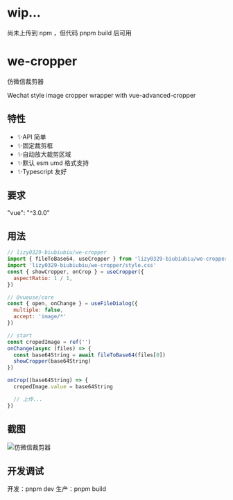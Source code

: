 # wip...

尚未上传到 npm ，但代码 pnpm build 后可用

# we-cropper

仿微信裁剪器

Wechat style image cropper wrapper with vue-advanced-cropper

## 特性

- ✨API 简单
- ✨固定裁剪框
- ✨自动放大裁剪区域
- ✨默认 esm umd 格式支持
- ✨Typescript 友好

## 要求

"vue": "^3.0.0"

## 用法

```javascript
// lizy0329-biubiubiu/we-cropper
import { fileToBase64, useCropper } from 'lizy0329-biubiubiu/we-cropper'
import 'lizy0329-biubiubiu/we-cropper/style.css'
const { showCropper, onCrop } = useCropper({
  aspectRatio: 1 / 1,
})

// @vueuse/core
const { open, onChange } = useFileDialog({
  multiple: false,
  accept: 'image/*'
})

// start
const cropedImage = ref('')
onChange(async (files) => {
  const base64String = await fileToBase64(files[0])
  showCropper(base64String)
})

onCrop((base64String) => {
  cropedImage.value = base64String

  // 上传...
})
```

## 截图

![仿微信裁剪器](https://files.catbox.moe/hcjd0s.png)

## 开发调试

开发：pnpm dev
生产：pnpm build
